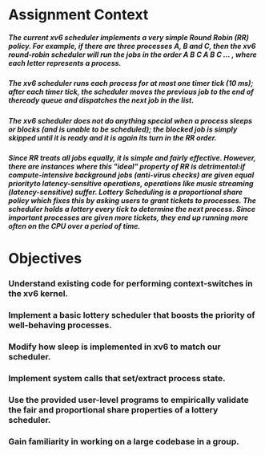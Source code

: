# Assignment Context

##### The current xv6 scheduler implements a very simple Round Robin (RR) policy. For example, if there are three processes A, B and C, then the xv6 round-robin scheduler will run the jobs in the order  A B C A B C … , where each letter represents a process.  

##### The xv6 scheduler runs each process for at most one timer tick (10 ms); after each timer tick, the scheduler moves the previous job to the end of theready queue and dispatches the next job in the list.

##### The xv6 scheduler does not do anything special when a process sleeps or blocks (and is unable to be scheduled); the blocked job is simply skipped until it is ready and it is again its turn in the RR order. 

##### Since RR treats all jobs equally, it is simple and fairly effective. However, there are instances where this "ideal" property of RR is detrimental:if compute-intensive background jobs (anti-virus checks) are given equal priorityto latency-sensitive operations, operations like music streaming (latency-sensitive) suffer. Lottery Scheduling is a proportional share policy which fixes this by asking users to grant tickets to processes. The scheduler holds a lottery every tick to determine the next process. Since important processes are given more tickets, they end up running more often on the CPU over a period of time.

# Objectives

### Understand existing code for performing context-switches in the xv6 kernel.
### Implement a basic lottery scheduler that boosts the priority of well-behaving processes.
### Modify how sleep is implemented in xv6 to match our scheduler. 
### Implement system calls that set/extract process state.
### Use the provided user-level programs to empirically validate the fair and proportional share properties of a lottery scheduler.
### Gain familiarity in working on a large codebase in a group.

